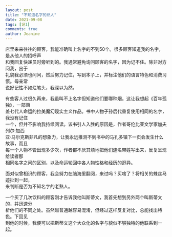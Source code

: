 ```yaml
---
layout: post
title: "不知道名字的熟人"
date: 2021-09-08 
tags: [记1]
comments: true
author: Jeanine 
---
```

店里来来往往的顾客，我能准确叫上名字的不到50个。很多顾客知道我的名字，是从他人的招呼声  
和我回复快递员时旁听到的。我通常避免询问顾客的名字，因为记不住。除非对方问我，出于  
礼貌我必须也问问，然后努力记住，写到本子上，并标注他们的语言特色和消费习惯。母亲常  
说好记性不如烂笔头，我深以为然。  

有些客人过很久再来，我虽叫不上名字但知道他们要哪种烟。这让我想起《百年孤独》，一部涵  
盖七代人命运的拉美魔幻现实主义作品。书中人物子孙后代重复使用相同的名字，我没有记住  
一个，但并不影响我持续阅读。该书引人入胜的原因是，作者哥伦比亚文学家加夫列尔·加西  
亚·马尔克斯非凡的想象力，让我永远推测不到书中的马孔多镇下一页会发生什么故事，而且  
每一个人物不管出现多少次，作者都不厌其烦地把他们连名带姓写出来，反复呈现给读者那  
相同名字之间的区别，以及命运轮回中各人物性格和经历的迥异。  

面对似曾相识的顾客，我会努力在脑海里翻阅，来过吗？买啥了？将相关的蛛丝马迹扯到一起，  
来判断是否为不知名字的老熟人。  

一个买了几次饮料的顾客刚才告诉我他叫斯蒂文，我首先想到另外两个叫斯蒂文的，并迅速分  
析他们的不同之处。虽然越普通越容易混淆，但经过这样反复对比，总能找出特色。下回见  
到他的时候，我便可以把斯蒂文这个大众化的名字与貌似不够独特的他联系到一起。
